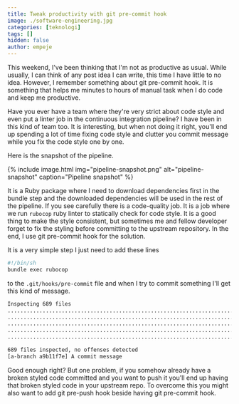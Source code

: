 ```yaml
---
title: Tweak productivity with git pre-commit hook
image: ./software-engineering.jpg
categories: [teknologi]
tags: []
hidden: false
author: empeje
---
```


This weekend, I've been thinking that I'm not as productive as usual. While usually, I can think of any post idea I can write, this time I have little to no idea. However, I remember something about git pre-commit hook. It is something that helps me minutes to hours of manual task when I do code and keep me productive.

Have you ever have a team where they're very strict about code style and even put a linter job in the continuous integration pipeline? I have been in this kind of team too. It is interesting, but when not doing it right, you'll end up spending a lot of time fixing code style and clutter you commit message while you fix the code style one by one.

Here is the snapshot of the pipeline.

{% include image.html img="pipeline-snapshot.png" alt="pipeline-snapshot" caption="Pipeline snapshot" %}

It is a Ruby package where I need to download dependencies first in the bundle step and the downloaded dependencies will be used in the rest of the pipeline. If you see carefully there is a code-quality job. It is a job where we run `rubocop` ruby linter to statically check for code style. It is a good thing to make the style consistent, but sometimes me and fellow developer forget to fix the styling before committing to the upstream repository. In the end, I use git pre-commit hook for the solution.

It is a very simple step I just need to add these lines

```bash
#!/bin/sh
bundle exec rubocop
```

to the `.git/hooks/pre-commit` file and when I try to commit something I'll get this kind of message.

```bash
Inspecting 689 files
.............................................................................................................................................
.............................................................................................................................................
.............................................................................................................................................
.............................................................................................................................................
.............................................................................................................................

689 files inspected, no offenses detected
[a-branch a9b11f7e] A commit message
```

Good enough right? But one problem, if you somehow already have a broken styled code committed and you want to push it you'll end up having that broken styled code in your upstream repo. To overcome this you might also want to add git pre-push hook beside having git pre-commit hook.